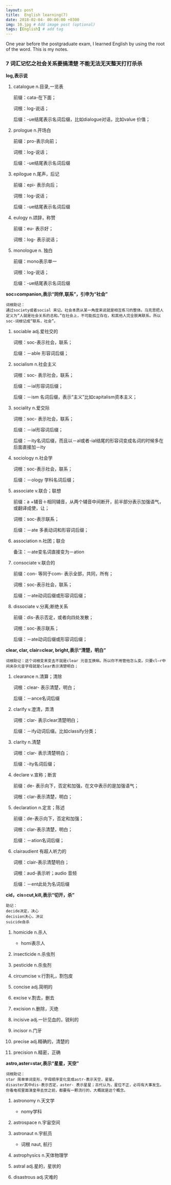 ```yaml
---
layout: post
title:  English learning(7)
date: 2018-02-04- 00:00:00 +0300
img: 10.jpg # Add image post (optional)
tags: [English] # add tag
---
```


One year before the postgraduate exam, I learned English by using the root of the word. This is my notes.


###	7 词汇记忆之社会关系要搞清楚 不能无法无天整天打打杀杀

**log,表示说**

1. catalogue n.目录,一览表

	前缀：cata-在下面；

	词根：log-说话；

	后缀：-ue结尾表示名词后缀，比如dialogue对话，比如value 价值；

2. prologue n.开场白

	前缀：pro-表示向前；

	词根：log-说话；

	后缀：-ue结尾表示名词后缀

3. epilogue n.尾声，后记

	前缀：epi- 表示向后；

	词根：log-说话；

	后缀：-ue结尾表示名词后缀

4. eulogy n.颂辞，称赞

	前缀：eu- 表示好；

	词根：log- 表示说话；

5. monologue n. 独白

	前缀：mono表示单一

	词根：log-说话；

	后缀：-ue结尾表示名词后缀

**soc=companion,表示“同伴,联系”，引申为“社会”**

	词根助记：
    通过society或者social 来记。社会本质从某一角度来说就是相互练习的整体。马克思把人定义为“人就是社会关系的总和。”在社会上，不可能孤立存在，和其他人完全脱离联系。所以soc-词根记成“联系，社会”。

1. sociable adj.爱社交的

	词根：soc-表示社会，联系；

	后缀：－able 形容词后缀；

2. socialism n.社会主义

	词根：soc- 表示社会，联系；

	后缀：－ial形容词后缀；

	后缀：－ism 名词后缀，表示“主义”比如capitalism资本主义；

3. sociality n.爱交际

	词根：soc- 表示社会，联系；

	后缀：－ial形容词后缀；

	后缀：－ity名词后缀，而且以－al或者-ial结尾的形容词变成名词的时候多在后面直接加－ity

4. sociology n.社会学

	词根：soc-表示社会，联系；

	后缀：－ology 学科名词后缀；

5. associate v.联合；联想

	前缀：a +辅音＋相同辅音，从两个辅音中间断开，前半部分表示加强语气，或翻译成使，让；

	词根：soc-表示联系；

	后缀：－ate 多表动词和形容词后缀；

6. association n.社团；联合

	备注：－ate变名词直接变为－ation

7. consociate v.联合的

	前缀：con- 等同于com- 表示全部，共同，所有；

	词根：soc-表示社会，联系；

 	后缀：－ate动词后缀或形容词后缀；

8. dissociate v.分离;断绝关系

	前缀：dis-表示否定，或者向四处发散；

	词根：soc-表示联系；

	后缀：－ate动词后缀或形容词后缀；

**clear, clar, clair=clear, bright,表示“清楚，明白”**

	词根助记：这个词根变来变去不就是clear 元音互换嘛。所以你不用管他怎么变。只要cl—r中间夹杂元音字母就是clear表示清楚明白；

1. clearance n.清算；清除

	词根：clear- 表示清楚，明白；

	后缀：－ance名词后缀

2. clarify v.澄清，弄清

	词根：clar- 表示clear清楚明白；

	后缀：－ify动词后缀。比如classify分类；

3. clarity n.清楚

	词根：clar- 表示清楚明白；

	后缀：-ity名词后缀；

4. declare v.宣称；断言

	前缀：de- 表示向下，否定和加强，在文中表示的是加强语气；

	词根：clar-表示清楚，明白；

5. declaration n.定言；陈述

	前缀：de-表示向下，否定和加强；

	词根：clar-表示清楚，明白；

	后缀：－ation名词后缀；

6. clairaudient 有超人听力的

	词根：clair-表示清楚明白；

	词根：aud-表示听；audio 音频

	后缀：－ent此处为名词后缀

**cid，cis=cut,kill,表示“切开，杀”**

    助记：
    decide决定，决心
    decision决心，决议
    suicide自杀

1. homicide n.杀人

	- homi表示人

2. insecticide n.杀虫剂

3. pesticide n.杀虫剂

4. circumcise v.行割礼，割包皮

5. concise adj.简明的

6. excise v.割去，删去

7. excision n.删除，灭绝

8. incisive adj.一针见血的，锐利的

9. incisor n.门牙

10. precise adj.精确的，清楚的

11. precision n.精密，正确

**astro,aster=star,表示“星星，天空”**

	词根助记：
    star 简单单词变形，字母顺序变化变成astr-表示天空，星星。
    disaster其中dis-表示否定，aster- 表示星星；古代认为，星位不正，必将有大事发生。你看电视里面演皇帝去世之前，都要有一颗流行的，大概就是这个概念。


1. astronomy n.天文学

	- nomy学科

2. astrospace n.宇宙空间

3. astronaut n.宇航员

	- 词根 naut, 航行

4. astrophysics n.天体物理学

5. astral adj.星的，星状的

6. disastrous adj.灾难的







